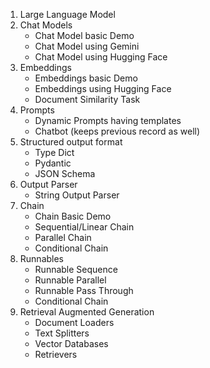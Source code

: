 <ol>
    <li>
        Large Language Model
    </li>
    <li>Chat Models 
        <ul>
            <li>Chat Model basic Demo</li>
            <li>Chat Model using Gemini </li>
            <li>Chat Model using Hugging Face </li>
        </ul>
    </li>
    <li>Embeddings 
        <ul>
            <li>Embeddings basic Demo</li>
            <li>Embeddings using Hugging Face </li>
            <li>Document Similarity Task </li>
        </ul>
    </li>
    <li>
         Prompts
         <ul>
            <li>Dynamic Prompts having templates</li>
            <li>Chatbot (keeps previous record as well)</li>
         </ul>
    </li>
    <li>
        Structured output format
        <ul>
            <li>Type Dict</li>
            <li>Pydantic</li>
            <li>JSON Schema</li>
        </ul>
    </li>
    <li>
        Output Parser
        <ul>
            <li>String Output Parser</li>
        </ul>
    </li>
    <li>
        Chain
        <ul>
            <li>Chain Basic Demo</li>
            <li>Sequential/Linear Chain</li>
            <li>Parallel Chain</li>
            <li>Conditional Chain</li>
        </ul>
    </li>
    <li>
        Runnables
        <ul>
            <li>Runnable Sequence</li>
            <li>Runnable Parallel</li>
            <li>Runnable Pass Through</li>
            <li>Conditional Chain</li>
        </ul>
    </li>
    <li>
        Retrieval Augmented Generation
        <ul>
            <li>Document Loaders</li>
            <li>Text Splitters</li>
            <li>Vector Databases</li>
            <li>Retrievers</li>
        </ul>
    </li>


</ol>